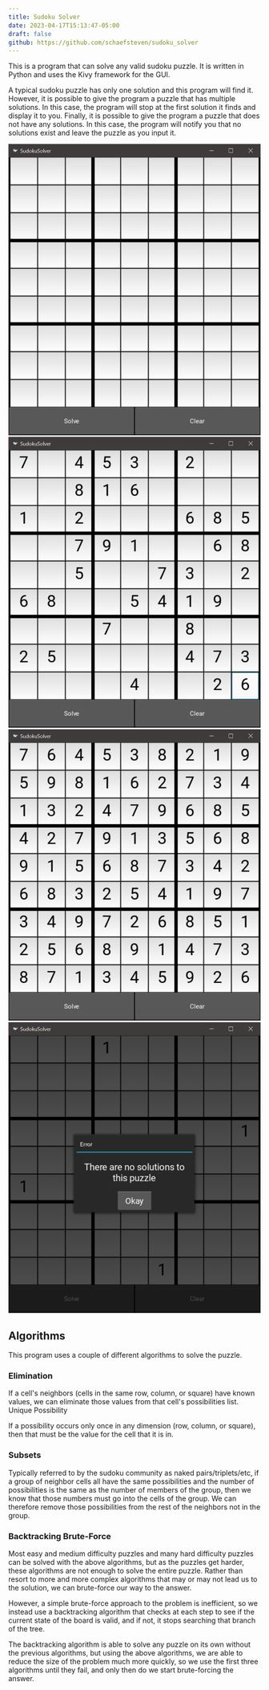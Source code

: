 ```yaml
---
title: Sudoku Solver
date: 2023-04-17T15:13:47-05:00
draft: false
github: https://github.com/schaefsteven/sudoku_solver
---
```


This is a program that can solve any valid sudoku puzzle. It is written in Python and uses the Kivy framework for the GUI.

A typical sudoku puzzle has only one solution and this program will find it. However, it is possible to give the program a puzzle that has multiple solutions. In this case, the program will stop at the first solution it finds and display it to you. Finally, it is possible to give the program a puzzle that does not have any solutions. In this case, the program will notify you that no solutions exist and leave the puzzle as you input it.

![sudoku solver with no input](empty.PNG)
![sudoku solver with an unsolved puzzle](before-solve.PNG)
![sudoku solver with a solved puzzle](after-solve.PNG)
![sudoku solver showing no-solutions message](no-solutions.PNG)

## Algorithms

This program uses a couple of different algorithms to solve the puzzle.

### Elimination

If a cell's neighbors (cells in the same row, column, or square) have known values, we can eliminate those values from that cell's possibilities list.
Unique Possibility

If a possibility occurs only once in any dimension (row, column, or square), then that must be the value for the cell that it is in.

### Subsets

Typically referred to by the sudoku community as naked pairs/triplets/etc, if a group of neighbor cells all have the same possibilities and the number of possibilities is the same as the number of members of the group, then we know that those numbers must go into the cells of the group. We can therefore remove those possibilities from the rest of the neighbors not in the group.

### Backtracking Brute-Force

Most easy and medium difficulty puzzles and many hard difficulty puzzles can be solved with the above algorithms, but as the puzzles get harder, these algorithms are not enough to solve the entire puzzle. Rather than resort to more and more complex algorithms that may or may not lead us to the solution, we can brute-force our way to the answer.

However, a simple brute-force approach to the problem is inefficient, so we instead use a backtracking algorithm that checks at each step to see if the current state of the board is valid, and if not, it stops searching that branch of the tree.

The backtracking algorithm is able to solve any puzzle on its own without the previous algorithms, but using the above algorithms, we are able to reduce the size of the problem much more quickly, so we use the first three algorithms until they fail, and only then do we start brute-forcing the answer.
